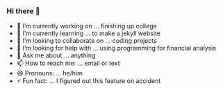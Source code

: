 ### Hi there 👋

- 🔭 I’m currently working on ... finishing up college
- 🌱 I’m currently learning ... to make a jekyll website
- 👯 I’m looking to collaborate on ... coding projects
- 🤔 I’m looking for help with ... using programming for financial analysis
- 💬 Ask me about ... anything
- 📫 How to reach me: ... email or text
- 😄 Pronouns: ... he/him
- ⚡ Fun fact: ... I figured out this feature on accident
